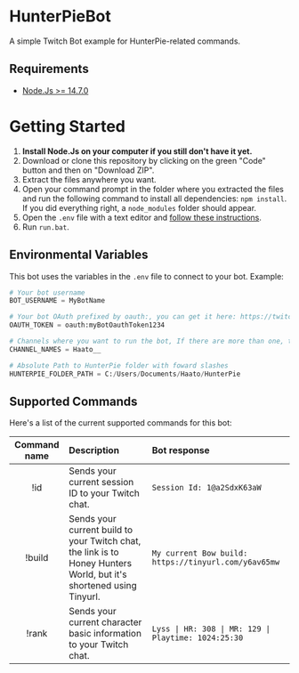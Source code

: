 # HunterPieBot
A simple Twitch Bot example for HunterPie-related commands.

## Requirements

- [Node.Js >= 14.7.0](https://nodejs.org/dist/v14.7.0/node-v14.7.0-x64.msi)

# Getting Started

1. **Install Node.Js on your computer if you still don't have it yet.**
2. Download or clone this repository by clicking on the green "Code" button and then on "Download ZIP".
3. Extract the files anywhere you want.
4. Open your command prompt in the folder where you extracted the files and run the following command to install all dependencies: `npm install`. If you did everything right, a `node_modules` folder should appear.
5. Open the `.env` file with a text editor and [follow these instructions](#Environmental-Variables).
6. Run `run.bat`.

## Environmental Variables

This bot uses the variables in the `.env` file to connect to your bot. Example:

```py
# Your bot username
BOT_USERNAME = MyBotName

# Your bot OAuth prefixed by oauth:, you can get it here: https://twitchapps.com/tmi/
OAUTH_TOKEN = oauth:myBotOauthToken1234

# Channels where you want to run the bot, If there are more than one, they need to be comma separated
CHANNEL_NAMES = Haato__

# Absolute Path to HunterPie folder with foward slashes
HUNTERPIE_FOLDER_PATH = C:/Users/Documents/Haato/HunterPie
```

## Supported Commands

Here's a list of the current supported commands for this bot:

Command name | Description | Bot response
:-----------:|:--------------------------------------------------|:---------
!id          | Sends your current session ID to your Twitch chat. | `Session Id: 1@a2SdxK63aW`
!build       | Sends your current build to your Twitch chat, the link is to Honey Hunters World, but it's shortened using Tinyurl. | `My current Bow build: https://tinyurl.com/y6av65mw`
!rank        | Sends your current character basic information to your Twitch chat. | `Lyss \| HR: 308 \| MR: 129 \| Playtime: 1024:25:30`
